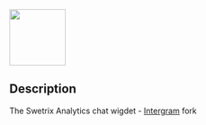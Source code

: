 <img src="/public/assets/logo_blue.svg" alt="" height="100" />

## Description

The Swetrix Analytics chat wigdet - [Intergram](https://github.com/idoco/intergram) fork 

